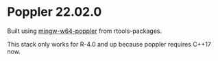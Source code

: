 # Poppler 22.02.0

Built using [mingw-w64-poppler](https://github.com/r-windows/rtools-packages/tree/master/mingw-w64-poppler) from rtools-packages.

This stack only works for R-4.0 and up because poppler requires C++17 now.
